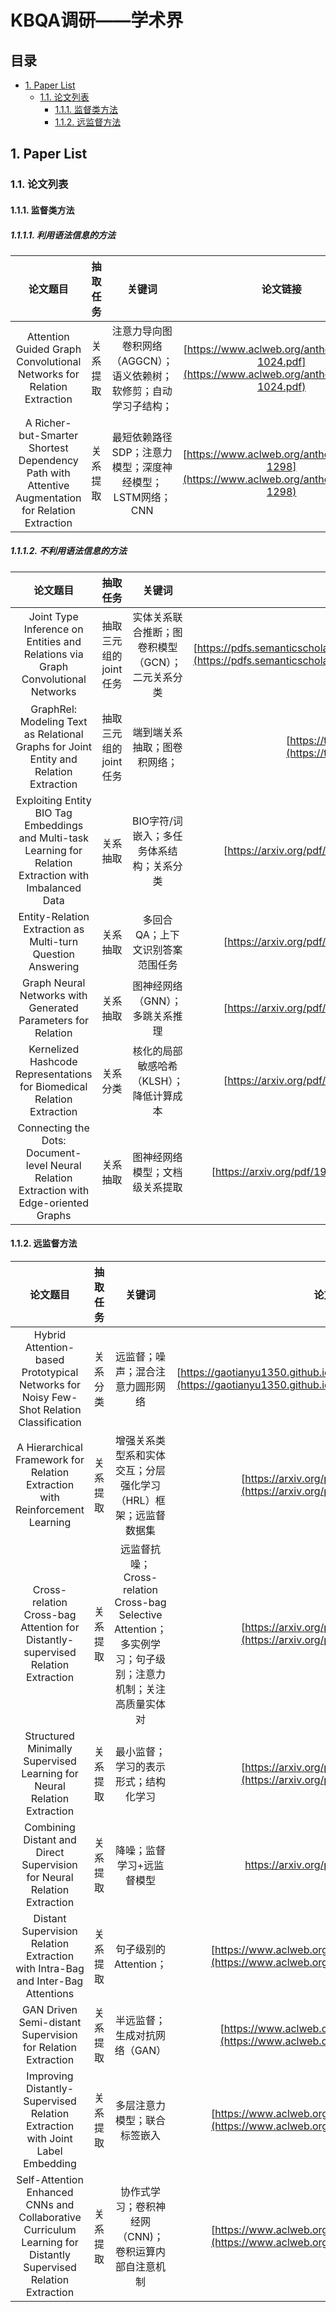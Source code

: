 # KBQA调研——学术界

## 目录

  * [1. Paper List](#1-paper-list)
     * [1.1. 论文列表](#11-论文列表)
       * [1.1.1. 监督类方法](#311-监督类方法)
       * [1.1.2. 远监督方法](#312-远监督方法)









## 1. Paper List
### 1.1. 论文列表

#### 1.1.1. 监督类方法

##### 1.1.1.1. 利用语法信息的方法

|                           论文题目                           | 抽取任务 |                            关键词                            |                           论文链接                           | 会议及年份 | code                                                         |
| :----------------------------------------------------------: | :------: | :----------------------------------------------------------: | :----------------------------------------------------------: | :--------: | ------------------------------------------------------------ |
| Attention Guided Graph Convolutional Networks for Relation Extraction | 关系提取 | 注意力导向图卷积网络（AGGCN）；语义依赖树；软修剪；自动学习子结构； | [https://www.aclweb.org/anthology/P19-1024.pdf](https://www.aclweb.org/anthology/P19-1024.pdf) |  ACL2019   |                                                              |
| A Richer-but-Smarter Shortest Dependency Path with Attentive Augmentation for Relation Extraction | 关系提取 |   最短依赖路径SDP；注意力模型；深度神经模型；LSTM网络；CNN   | [https://www.aclweb.org/anthology/N19-1298](https://www.aclweb.org/anthology/N19-1298) | NAACL 2019 | [https://github.com/catcd/RbSP](https://github.com/catcd/RbSP) |

##### 1.1.1.2. 不利用语法信息的方法 

|                           论文题目                           |       抽取任务        |                      关键词                       |                           论文链接                           | 会议及年份 | code |
| :----------------------------------------------------------: | :-------------------: | :-----------------------------------------------: | :----------------------------------------------------------: | :--------: | ---- |
| Joint Type Inference on Entities and Relations via Graph Convolutional Networks | 抽取三元组的joint任务 | 实体关系联合推断；图卷积模型（GCN）；二元关系分类 | [https://pdfs.semanticscholar.org/7ce8/ce2768907421fb1a6cbfe13a8a36992721a7.pdf](https://pdfs.semanticscholar.org/7ce8/ce2768907421fb1a6cbfe13a8a36992721a7.pdf) |  ACL2019   |      |
| GraphRel: Modeling Text as Relational Graphs for Joint Entity and Relation Extraction | 抽取三元组的joint任务 |           端到端关系抽取；图卷积网络；            | [https://tsujuifu.github.io/pubs/acl19_graph-rel.pdf](https://tsujuifu.github.io/pubs/acl19_graph-rel.pdf) |  ACL2019   |      |
| Exploiting Entity BIO Tag Embeddings and Multi-task Learning for Relation Extraction with Imbalanced Data |       关系抽取        |     BIO字符/词嵌入；多任务体系结构；关系分类      | [https://arxiv.org/pdf/1906.08931.pdf](https://arxiv.org/pdf/1906.08931.pdf) |  ACL2019   |      |
| Entity-Relation Extraction as Multi-turn Question Answering  |       关系抽取        |         多回合QA；上下文识别答案范围任务          | [https://arxiv.org/pdf/1905.05529.pdf](https://arxiv.org/pdf/1905.05529.pdf) |  ACL2019   |      |
| Graph Neural Networks with Generated Parameters for Relation |       关系抽取        |          图神经网络（GNN）；多跳关系推理          | [https://arxiv.org/pdf/1902.00756.pdf](https://arxiv.org/pdf/1902.00756.pdf) |  ACL2019   |      |
| Kernelized Hashcode Representations for Biomedical Relation Extraction |       关系分类        |     核化的局部敏感哈希（KLSH）；降低计算成本      | [https://arxiv.org/pdf/1711.04044.pdf](https://arxiv.org/pdf/1711.04044.pdf) |  ACL2019   |      |
| Connecting the Dots: Document-level Neural Relation Extraction with Edge-oriented Graphs |       关系抽取        |          图神经网络模型；文档级关系提取           | [https://arxiv.org/pdf/1909.00228v1.pdf](https://arxiv.org/pdf/1909.00228v1.pdf) | EMNLP2019  |      |

#### 1.1.2. 远监督方法

|                           论文题目                           | 抽取任务 |                            关键词                            |                           论文链接                           | 会议及年份 |                             code                             |
| :----------------------------------------------------------: | :------: | :----------------------------------------------------------: | :----------------------------------------------------------: | :--------: | :----------------------------------------------------------: |
| Hybrid Attention-based Prototypical Networks for Noisy Few-Shot Relation Classification | 关系分类 |               远监督；噪声；混合注意力圆形网络               | [https://gaotianyu1350.github.io/assets/aaai2019_hatt_paper.pdf](https://gaotianyu1350.github.io/assets/aaai2019_hatt_paper.pdf) |  AAAI2019  |             https://github.com/thunlp/HATT-Proto             |
| A Hierarchical Framework for Relation Extraction with Reinforcement Learning | 关系提取 | 增强关系类型系和实体交互；分层强化学习（HRL）框架；远监督数据集 | [https://arxiv.org/pdf/1811.03925.pdf](https://arxiv.org/pdf/1811.03925.pdf) |  AAAI2019  |                                                              |
| Cross-relation Cross-bag Attention for Distantly-supervised Relation Extraction | 关系提取 | 远监督抗噪；Cross-relation Cross-bag Selective Attention；多实例学习；句子级别；注意力机制；关注高质量实体对 | [https://arxiv.org/pdf/1812.10604.pdf](https://arxiv.org/pdf/1812.10604.pdf) |  AAAI2019  |                                                              |
| Structured Minimally Supervised Learning for Neural Relation Extraction | 关系提取 |             最小监督；学习的表示形式；结构化学习             | [https://arxiv.org/pdf/1904.00118.pdf](https://arxiv.org/pdf/1904.00118.pdf) | NAACL2019  |                                                              |
| Combining Distant and Direct Supervision for Neural Relation Extraction | 关系提取 |                  降噪；监督学习+远监督模型                   |             https://arxiv.org/pdf/1810.12956.pdf             | NAACL2019  | [https://github.com/allenai/comb_dist_direct_relex/](https://github.com/allenai/comb_dist_direct_relex/) |
| Distant Supervision Relation Extraction with Intra-Bag and Inter-Bag Attentions | 关系提取 |                    句子级别的Attention；                     | [https://www.aclweb.org/anthology/N19-1288.pdf](https://www.aclweb.org/anthology/N19-1288.pdf) | NAACL2019  |                                                              |
| GAN Driven Semi-distant Supervision for Relation Extraction  | 关系提取 |                半远监督；生成对抗网络（GAN）                 | [https://www.aclweb.org/anthology/N19-1307](https://www.aclweb.org/anthology/N19-1307) | NAACL 2019 |                                                              |
| Improving Distantly-Supervised Relation Extraction with Joint Label Embedding | 关系提取 |                 多层注意力模型；联合标签嵌入                 | [https://www.aclweb.org/anthology/D19-1395.pdf](https://www.aclweb.org/anthology/D19-1395.pdf) | NAACL 2019 |                                                              |
| Self-Attention Enhanced CNNs and Collaborative Curriculum Learning for Distantly Supervised Relation Extraction | 关系提取 |     协作式学习；卷积神经网（CNN)；卷积运算内部自注意机制     | [https://www.aclweb.org/anthology/D19-1037.pdf](https://www.aclweb.org/anthology/D19-1037.pdf) | NAACL 2019 |                                                              |



